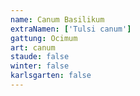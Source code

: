 ```yaml
---
name: Canum Basilikum
extraNamen: ['Tulsi canum']
gattung: Ocimum
art: canum
staude: false
winter: false
karlsgarten: false
---
```

